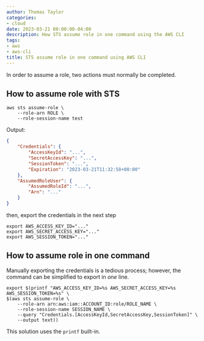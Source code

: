 ```yaml
---
author: Thomas Taylor
categories:
- cloud
date: 2023-03-21 00:00:00-04:00
description: How STS assume role in one command using the AWS CLI
tags:
- aws
- aws-cli
title: STS assume role in one command using AWS CLI
---
```


In order to assume a role, two actions must normally be completed.

## How to assume role with STS

```shell
aws sts assume-role \
	--role-arn ROLE \
	--role-session-name test
```

Output:

```json
{
	"Credentials": {
		"AccessKeyId": "...",
		"SecretAccessKey": "...",
		"SessionToken": "...",
		"Expiration": "2023-03-21T11:32:58+00:00"
	},
	"AssumedRoleUser": {
		"AssumedRoleId": "...",
		"Arn": "..."
	}
}
```

then, export the credentials in the next step

```shell
export AWS_ACCESS_KEY_ID="..."
export AWS_SECRET_ACCESS_KEY="..."
export AWS_SESSION_TOKEN="..."
```

## How to assume role in one command

Manually exporting the credentials is a tedious process; however, the command can be simplified to export in _one_ line.

```shell
export $(printf "AWS_ACCESS_KEY_ID=%s AWS_SECRET_ACCESS_KEY=%s AWS_SESSION_TOKEN=%s" \
$(aws sts assume-role \
	--role-arn arn:aws:iam::ACCOUNT_ID:role/ROLE_NAME \
	--role-session-name SESSION_NAME \
	--query "Credentials.[AccessKeyId,SecretAccessKey,SessionToken]" \
	--output text))
```

This solution uses the `printf` built-in.